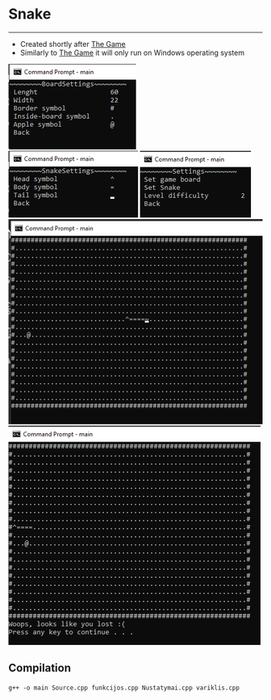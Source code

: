 # Snake

---

- Created shortly after [The Game](https://github.com/d1j/TheGame)
- Similarly to [The Game](https://github.com/d1j/TheGame) it will only run on Windows operating system

![](https://github.com/d1j/Snake/blob/master/screenshots/1.png?raw=true) ![](https://github.com/d1j/Snake/blob/master/screenshots/2.png?raw=true) ![](https://github.com/d1j/Snake/blob/master/screenshots/3.png?raw=true)
![](https://github.com/d1j/Snake/blob/master/screenshots/4.png?raw=true)
![](https://github.com/d1j/Snake/blob/master/screenshots/5.png?raw=true)

## Compilation

`g++ -o main Source.cpp funkcijos.cpp Nustatymai.cpp variklis.cpp`
